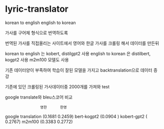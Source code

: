 # lyric-translator

korean to english
english to korean

가사를 구어체 형식으로 번역하도록 

번역된 가사를 직접올리는 사이트에서 영어와 한글 가사를 크롤링 해서 데이터를 만든뒤 

korean to english 는 kobert, distilgpt2 사용
english to korean 은 distilbert, kogpt2 사용
m2m100 모델도 사용

기존 데이터양이 부족하여 학습이 잘된 모델을 가지고 backtranslation으로 데이터 증강

기존에 있던 크롤링된 가사데이터중 2000개를 가져와 test

google translate와 bleu스코어 비교

                    영한      한영
google translation (0.1681   0.2459) 
bert-kogpt2        (0.0904         )
kobert-gpt2        (         0.2767)
m2m100             (0.3383   0.2772)

